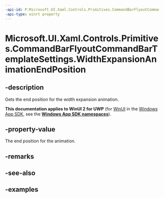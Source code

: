 ```yaml
---
-api-id: P:Microsoft.UI.Xaml.Controls.Primitives.CommandBarFlyoutCommandBarTemplateSettings.WidthExpansionAnimationEndPosition
-api-type: winrt property
---
```

<!-- Property syntax.
public double WidthExpansionAnimationEndPosition { get; }
-->

# Microsoft.UI.Xaml.Controls.Primitives.CommandBarFlyoutCommandBarTemplateSettings.WidthExpansionAnimationEndPosition


## -description

Gets the end position for the width expansion animation.


**This documentation applies to WinUI 2 for UWP** (for [WinUI](/windows/apps/winui/winui3/) in the [Windows App SDK](/windows/apps/windows-app-sdk/), see the **[Windows App SDK namespaces](/windows/windows-app-sdk/api/winrt/)**).

## -property-value

The end position for the animation.


## -remarks


## -see-also


## -examples


